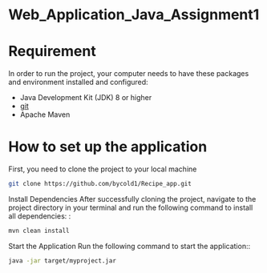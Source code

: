 # Web_Application_Java_Assignment1
# Requirement

In order to run the project, your computer needs to have these packages and environment installed and configured:
- Java Development Kit (JDK) 8 or higher
- [git](https://git-scm.com/downloads)
- Apache Maven


# How to set up the application
First, you need to clone the project to your local machine

```bash
git clone https://github.com/bycold1/Recipe_app.git
``` 

Install Dependencies
After successfully cloning the project, navigate to the project directory in your terminal and run the following command to install all dependencies: :

```bash
mvn clean install
```

Start the Application
Run the following command to start the application::
```bash
java -jar target/myproject.jar
```


